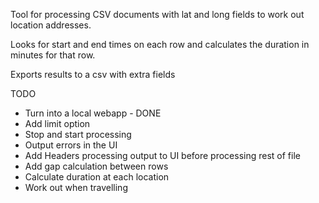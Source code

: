 Tool for processing CSV documents with lat and long fields to work out location addresses.

Looks for start and end times on each row and calculates the duration in minutes for that row.

Exports results to a csv with extra fields

TODO
- Turn into a local webapp - DONE
- Add limit option
- Stop and start processing
- Output errors in the UI
- Add Headers processing output to UI before processing rest of file
- Add gap calculation between rows
- Calculate duration at each location
- Work out when travelling
